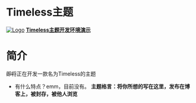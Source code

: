 # Timeless主题
[![Logo](https://pic.imgdb.cn/item/6392019fb1fccdcd3674768b.png "Logo")](https://pic.imgdb.cn/item/6392019fb1fccdcd3674768b.png "Logo")
**[Timeless主题开发环境演示](https://ttfdat.return2017.top/ "Timeless主题开发环境演示")**

# 简介
<s>即将</s>正在开发一款名为Timeless的主题
- 有什么特点？emm，目前没有。
**主题格言：将你所想的写在这里，发布在博客上，被封存，被他人浏览**
